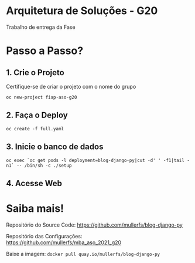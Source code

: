 # Arquitetura de Soluções - G20
Trabalho de entrega da Fase

# Passo a Passo?
## 1. Crie o Projeto
Certifique-se de criar o projeto com o nome do grupo
``` 
oc new-project fiap-aso-g20
```

## 2. Faça o Deploy

```
oc create -f full.yaml
```

## 3. Inicie o banco de dados
```
oc exec `oc get pods -l deployment=blog-django-py|cut -d' ' -f1|tail -n1` -- /bin/sh -c ./setup
```
## 4. Acesse Web
# Saiba mais!

Repositório do Source Code: https://github.com/mullerfs/blog-django-py

Repositório das Configurações: https://github.com/mullerfs/mba_aso_2021_g20

Baixe a imagem: ``docker pull quay.io/mullerfs/blog-django-py``